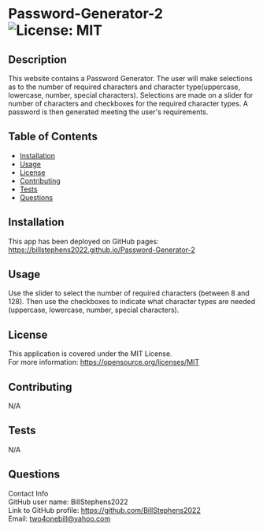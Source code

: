 # Password-Generator-2<br>![License: MIT](https://img.shields.io/badge/License-MIT-yellow.svg)

  ## Description

  This website contains a Password Generator.  The user will make selections as to the number of required characters and character type(uppercase, lowercase, number, special characters). Selections are made on a slider for number of characters and checkboxes for the required character types.  A password is then generated meeting the user's requirements.
  
  ## Table of Contents
  
  - [Installation](#installation)
  - [Usage](#usage)
  - [License](#license)
  - [Contributing](#contributing)
  - [Tests](#tests)
  - [Questions](#questions)
  
  ## Installation
  
  This app has been deployed on GitHub pages: https://billstephens2022.github.io/Password-Generator-2
  
  ## Usage
  
  Use the slider to select the number of required characters (between 8 and 128). Then use the checkboxes to indicate what character types are needed (uppercase, lowercase, number, special characters).

  ## License
This application is covered under the MIT License.
<br>For more information: https://opensource.org/licenses/MIT
  
  ## Contributing
  N/A
  
  ## Tests
  N/A

  ## Questions
  Contact Info<br>
  GitHub user name: BillStephens2022<br>
  Link to GitHub profile: https://github.com/BillStephens2022<br>
  Email: two4onebill@yahoo.com
